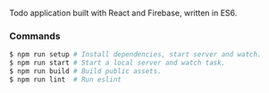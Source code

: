 Todo application built with React and Firebase, written in ES6.

### Commands

```sh
$ npm run setup # Install dependencies, start server and watch.
$ npm run start # Start a local server and watch task.
$ npm run build # Build public assets.
$ npm run lint  # Run eslint
```
